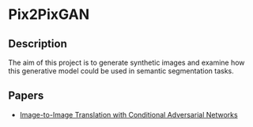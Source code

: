 # Pix2PixGAN

## Description
The aim of this project is to generate synthetic images and examine how this
generative model could be used in semantic segmentation tasks.

## Papers
- [Image-to-Image Translation with Conditional Adversarial Networks](https://arxiv.org/abs/1611.07004)





